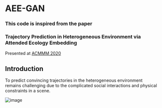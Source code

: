 # AEE-GAN
### This code is inspired from the paper<br />
### Trajectory Prediction in Heterogeneous Environment via Attended Ecology Embedding<br />
Presented at [ACMMM 2020](https://2020.acmmm.org/)

## Introduction
To predict convincing trajectories in the heterogeneous environment remains challenging due to the complicated social interactions and physical constraints in a scene. 

![image](https://github.com/Ego2Eco/AEE-GAN/blob/master/figs/15.gif)
